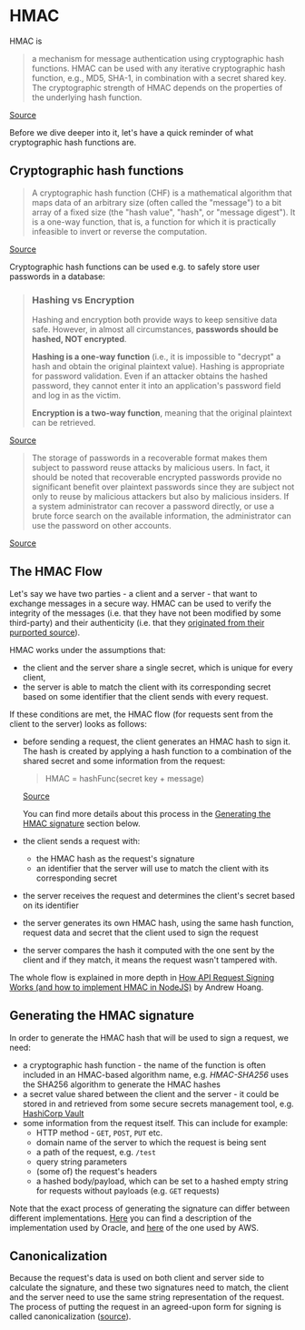 # HMAC

HMAC is
> a mechanism for message authentication using cryptographic hash functions. HMAC can be used with any iterative cryptographic hash function, e.g., MD5, SHA-1, in combination with a secret shared key.  The cryptographic strength of HMAC depends on the properties of the underlying hash function.

[Source](https://datatracker.ietf.org/doc/html/rfc2104)

Before we dive deeper into it, let's have a quick reminder of what cryptographic hash functions are.

## Cryptographic hash functions

> A cryptographic hash function (CHF) is a mathematical algorithm that maps data of an arbitrary size (often called the "message") to a bit array of a fixed size (the "hash value", "hash", or "message digest"). It is a one-way function, that is, a function for which it is practically infeasible to invert or reverse the computation.

[Source](https://en.wikipedia.org/wiki/Cryptographic_hash_function)

Cryptographic hash functions can be used e.g. to safely store user passwords in a database:

>### Hashing vs Encryption
>
>Hashing and encryption both provide ways to keep sensitive data safe. However, in almost all circumstances, **passwords should be hashed, NOT encrypted**.
>
>**Hashing is a one-way function** (i.e., it is impossible to "decrypt" a hash and obtain the original plaintext value). Hashing is appropriate for password validation. Even if an attacker obtains the hashed password, they cannot enter it into an application's password field and log in as the victim.
>
>**Encryption is a two-way function**, meaning that the original plaintext can be retrieved.

[Source](https://cheatsheetseries.owasp.org/cheatsheets/Password_Storage_Cheat_Sheet.html)

> The storage of passwords in a recoverable format makes them subject to password reuse attacks by malicious users. In fact, it should be noted that recoverable encrypted passwords provide no significant benefit over plaintext passwords since they are subject not only to reuse by malicious attackers but also by malicious insiders. If a system administrator can recover a password directly, or use a brute force search on the available information, the administrator can use the password on other accounts.

[Source](http://cwe.mitre.org/data/definitions/257.html)
## The HMAC Flow

Let's say we have two parties - a client and a server - that want to exchange messages in a secure way. HMAC can be used to verify the integrity of the messages (i.e. that they have not been modified by some third-party) and their authenticity (i.e. that they [originated from their purported source](https://csrc.nist.gov/glossary/term/authenticity)).

HMAC works under the assumptions that:
- the client and the server share a single secret, which is unique for every client,
- the server is able to match the client with its corresponding secret based on some identifier that the client sends with every request.

If these conditions are met, the HMAC flow (for requests sent from the client to the server) looks as follows:
- before sending a request, the client generates an HMAC hash to sign it. The hash is created by applying a hash function to a combination of the shared secret and some information from the request:
  > HMAC = hashFunc(secret key + message)

  [Source](https://www.geeksforgeeks.org/what-is-hmachash-based-message-authentication-code/)

  You can find more details about this process in the [Generating the HMAC signature](#generating-the-hmac-signature) section below.

- the client sends a request with:
  - the HMAC hash as the request's signature
  - an identifier that the server will use to match the client with its corresponding secret

- the server receives the request and determines the client's secret based on its identifier

- the server generates its own HMAC hash, using the same hash function, request data and secret that the client used to sign the request

- the server compares the hash it computed with the one sent by the client and if they match, it means the request wasn't tampered with.

The whole flow is explained in more depth in [How API Request Signing Works (and how to implement HMAC in NodeJS)](https://blog.andrewhoang.me/how-api-request-signing-works-and-how-to-implement-it-in-nodejs-2/) by Andrew Hoang.

## Generating the HMAC signature
In order to generate the HMAC hash that will be used to sign a request, we need:
- a cryptographic hash function - the name of the function is often included in an HMAC-based algorithm name, e.g. *HMAC-SHA256* uses the SHA256 algorithm to generate the HMAC hashes
- a secret value shared between the client and the server - it could be stored in and retrieved from some secure secrets management tool, e.g. [HashiCorp Vault](https://www.vaultproject.io/)
- some information from the request itself. This can include for example:
  - HTTP method - `GET`, `POST`, `PUT` etc.
  - domain name of the server to which the request is being sent
  - a path of the request, e.g. `/test`
  - query string parameters
  - (some of) the request's headers
  - a hashed body/payload, which can be set to a hashed empty string for requests without payloads (e.g. `GET` requests)

Note that the exact process of generating the signature can differ between different implementations. [Here](https://docs.oracle.com/en/cloud/saas/marketing/crowdtwist-develop/Developers/HMACAuthentication.html) you can find a description of the implementation used by Oracle, and [here](https://docs.aws.amazon.com/AmazonS3/latest/API/sig-v4-header-based-auth.html) of the one used by AWS.

## Canonicalization
Because the request's data is used on both client and server side to calculate the signature, and these two signatures need to match, the client and the server need to use the same string representation of the request. The process of putting the request in an agreed-upon form for signing is called canonicalization ([source](https://docs.aws.amazon.com/AmazonS3/latest/API/sig-v4-header-based-auth.html)).
